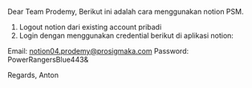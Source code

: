 Dear Team Prodemy, Berikut ini adalah cara menggunakan notion PSM.

1. Logout notion dari existing account pribadi
2. Login dengan menggunakan credential berikut di aplikasi notion:

Email: notion04.prodemy@prosigmaka.com
Password: PowerRangersBlue443&

Regards, Anton